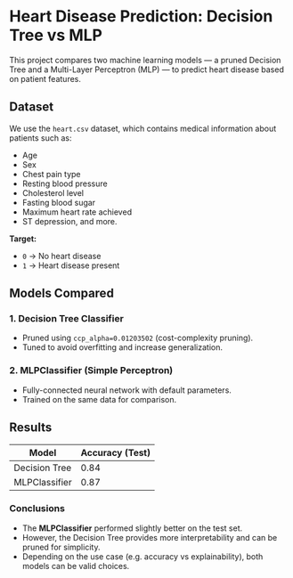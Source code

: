 # Heart Disease Prediction: Decision Tree vs MLP

This project compares two machine learning models — a pruned Decision Tree and a Multi-Layer Perceptron (MLP) — to predict heart disease based on patient features.

## Dataset

We use the `heart.csv` dataset, which contains medical information about patients such as:

- Age
- Sex
- Chest pain type
- Resting blood pressure
- Cholesterol level
- Fasting blood sugar
- Maximum heart rate achieved
- ST depression, and more.

**Target:**  
- `0` → No heart disease  
- `1` → Heart disease present

## Models Compared

### 1. Decision Tree Classifier
- Pruned using `ccp_alpha=0.01203502` (cost-complexity pruning).
- Tuned to avoid overfitting and increase generalization.

### 2. MLPClassifier (Simple Perceptron)
- Fully-connected neural network with default parameters.
- Trained on the same data for comparison.

## Results

| Model           | Accuracy (Test) |
|----------------|------------------|
| Decision Tree  | 0.84             |
| MLPClassifier  | 0.87             |

### Conclusions

- The **MLPClassifier** performed slightly better on the test set.
- However, the Decision Tree provides more interpretability and can be pruned for simplicity.
- Depending on the use case (e.g. accuracy vs explainability), both models can be valid choices.
